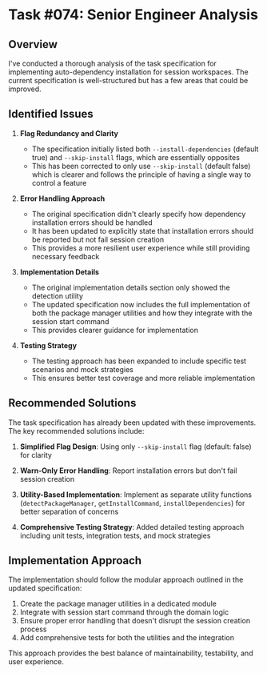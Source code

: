 # Task #074: Senior Engineer Analysis

## Overview

I've conducted a thorough analysis of the task specification for implementing auto-dependency installation for session workspaces. The current specification is well-structured but has a few areas that could be improved.

## Identified Issues

1. **Flag Redundancy and Clarity**

   - The specification initially listed both `--install-dependencies` (default true) and `--skip-install` flags, which are essentially opposites
   - This has been corrected to only use `--skip-install` (default false) which is clearer and follows the principle of having a single way to control a feature

2. **Error Handling Approach**

   - The original specification didn't clearly specify how dependency installation errors should be handled
   - It has been updated to explicitly state that installation errors should be reported but not fail session creation
   - This provides a more resilient user experience while still providing necessary feedback

3. **Implementation Details**

   - The original implementation details section only showed the detection utility
   - The updated specification now includes the full implementation of both the package manager utilities and how they integrate with the session start command
   - This provides clearer guidance for implementation

4. **Testing Strategy**
   - The testing approach has been expanded to include specific test scenarios and mock strategies
   - This ensures better test coverage and more reliable implementation

## Recommended Solutions

The task specification has already been updated with these improvements. The key recommended solutions include:

1. **Simplified Flag Design**: Using only `--skip-install` flag (default: false) for clarity

2. **Warn-Only Error Handling**: Report installation errors but don't fail session creation

3. **Utility-Based Implementation**: Implement as separate utility functions (`detectPackageManager`, `getInstallCommand`, `installDependencies`) for better separation of concerns

4. **Comprehensive Testing Strategy**: Added detailed testing approach including unit tests, integration tests, and mock strategies

## Implementation Approach

The implementation should follow the modular approach outlined in the updated specification:

1. Create the package manager utilities in a dedicated module
2. Integrate with session start command through the domain logic
3. Ensure proper error handling that doesn't disrupt the session creation process
4. Add comprehensive tests for both the utilities and the integration

This approach provides the best balance of maintainability, testability, and user experience.
